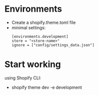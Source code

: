 # Environments

- Create a shopify.theme.toml file
- minimal settings:
    ```
    [environments.development]
    store = "<store-name>"
    ignore = ["config/settings_data.json"]
    ```

# Start working

using Shopify CLI:
- shopify theme dev -e development